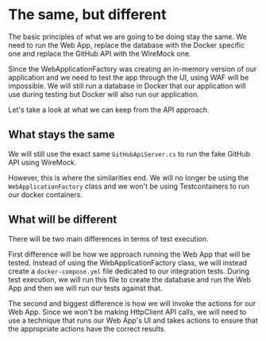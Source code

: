﻿---
description: Let's take a look at what we can keep from the API approach
---

# The same, but different

The basic principles of what we are going to be doing stay the same. We need to run the Web App, replace the database with the Docker specific one and replace the GitHub API with the WireMock one.

Since the WebApplicationFactory was creating an in-memory version of our application and we need to test the app through the UI, using WAF will be impossible.
We will still run a database in Docker that our application will use during testing but Docker will also run our application.

Let's take a look at what we can keep from the API approach.

## What stays the same

We will still use the exact same `GitHubApiServer.cs` to run the fake GitHub API using WireMock.

However, this is where the similarities end. We will no longer be using the `WebApplicationFactory` class and we won't be using Testcontainers to run our docker containers.

## What will be different

There will be two main differences in terms of test execution. 

First difference will be how we approach running the Web App that will be tested.
Instead of using the WebApplicationFactory class, we will instead create a `docker-compose.yml` file dedicated to our integration tests.
During test execution, we will run this file to create the database and run the Web App and then we will run our tests against that.

The second and biggest difference is how we will invoke the actions for our Web App. 
Since we won't be making HttpClient API calls, we will need to use a technique that runs our Web App's UI and takes actions to ensure that the appropriate actions have the correct results.
